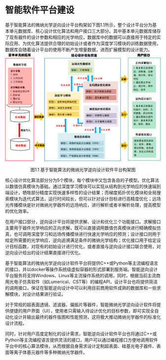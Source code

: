 # 智能软件平台建设

基于智能算法的微纳光学逆向设计平台构架如下图1.1所示，整个设计平台分为基本单元数据库、核心设计优化算法和用户接口三大部分。其中基本单元数据库储存了现有器件的设计参数和相应的光学响应，数据库中的数据可以直接用于特定的实际应用、为优化算法提供合理的初始设计或者作为深度学习模块的训练数据使用，数据库会随着设计平台的使用不断产生增量数据，进而扩展模型的设计能力。
![overall_software.png](overall_software.png)
<center> 图1.1 基于智能算法的微纳光学逆向设计软件平台构架图 </center>

核心设计优化算法部分分为5个模块，每个模块中又包含各自的子模型。优化算法以数值仿真模块为基础，通过深度学习模块可以实现从结构到光学响应的快速端到端设计，牺牲部分精度实现快速多样性的设计结果；而梯度拓扑优化模块和全局搜索模块为迭代式算法，运行时间较长，但可以针对设计目标进行高精度优化；远场光传播模块是针对微纳光学器件的远场响应，进行解析或者半解析处理，提高模型的优化效率。

在用户接口部分，逆向设计平台将提供求解、设计和优化三个功能接口。求解接口主要用于器件光学响应的正向求解，既可以直接调用数值仿真模块进行精确模拟仿真，也可调用深度学习和远场传播模块进行快速光学响应的预测；设计接口则用于给定所需要的光学响应，逆向追溯满足条件的微纳光学结构；优化接口用于给定设计目标函数，对现有的初始设计进行优化，或者直接与逆向设计接口联合使用，对逆向设计给出的设计结果直接进行优化。

基于智能算法的微纳光学逆向设计软件平台将提供C++或Python等主流编程语言的接口，并以docker等操作系统级虚拟容器的形式部署到服务端。智能逆向设计平台服务将支持Windows、Linux等主流操作系统的调用，同时，根据当前主流商用光电子仿真软件（如Lumerical、CST等）的编程API，设计平台也将提供简洁的调用接口，保证在智能逆向设计中可以利用目前商用软件成熟的数据库和一些求解模块，对设计结果进行验证。

对于常规的超表面透镜、滤波器、偏振片等器件，智能微纳光学逆向设计软件将提供便捷的用户界面（UI），使用者只需输入待设计优化的目标参数，即可实现全自动化设计并输出最终的器件版图和性能预测，这将极大推动微纳光学器件的标准化设计流程。

同时，针对用户高度定制化的设计需求，智能逆向设计软件平台也将通过C++或Python等主流编程语言提供灵活的接口，用户可以通过编程接口方便地调用软件平台中的核心算法模块，从而根据自身需求设计定制超表面、硅基光电子器件、表面等离子体基元器件等多种微纳光学器件。

